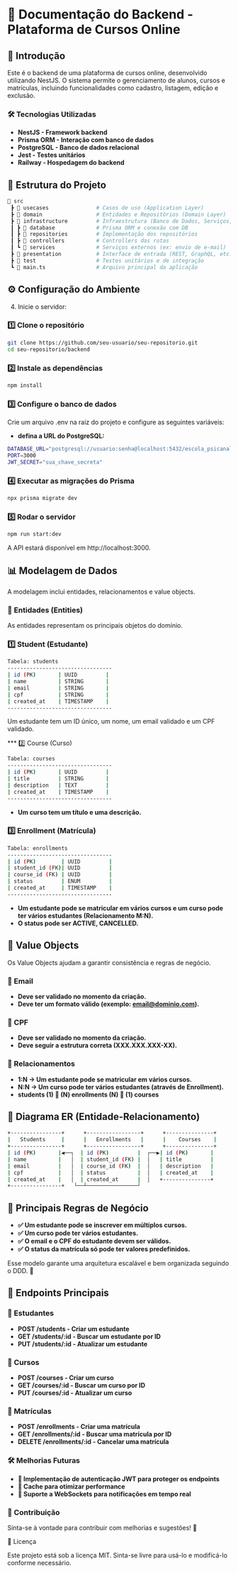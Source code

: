 # 📌 Documentação do Backend - Plataforma de Cursos Online

## 📖 Introdução
Este é o backend de uma plataforma de cursos online, desenvolvido utilizando NestJS. O sistema permite o gerenciamento de alunos, cursos e matrículas, incluindo funcionalidades como cadastro, listagem, edição e exclusão.
### **🛠 Tecnologias Utilizadas**
- **NestJS - Framework backend**
- **Prisma ORM - Interação com banco de dados**
- **PostgreSQL - Banco de dados relacional**
- **Jest - Testes unitários**
- **Railway - Hospedagem do backend**

## 📂 Estrutura do Projeto
```bash
📂 src
 ┣ 📂 usecases               # Casos de uso (Application Layer)
 ┣ 📂 domain                 # Entidades e Repositórios (Domain Layer)
 ┣ 📂 infrastructure         # Infraestrutura (Banco de Dados, Serviços, etc.)
 ┃ ┣ 📂 database             # Prisma ORM e conexão com DB
 ┃ ┣ 📂 repositories         # Implementação dos repositórios
 ┃ ┣ 📂 controllers          # Controllers das rotas
 ┃ ┗ 📂 services             # Serviços externos (ex: envio de e-mail)
 ┣ 📂 presentation           # Interface de entrada (REST, GraphQL, etc.)
 ┣ 📂 test                   # Testes unitários e de integração
 ┗ 📜 main.ts                # Arquivo principal da aplicação

```

## **⚙️ Configuração do Ambiente**

4. Inicie o servidor:

### 1️⃣ Clone o repositório
```bash
git clone https://github.com/seu-usuario/seu-repositorio.git
cd seu-repositorio/backend
```

### 2️⃣ Instale as dependências
```bash 
npm install
```

### 3️⃣ Configure o banco de dados
Crie um arquivo .env na raiz do projeto e configure as seguintes variáveis:
 - **defina a URL do PostgreSQL:**
 ```bash 
 DATABASE_URL="postgresql://usuario:senha@localhost:5432/escola_psicanalise"
 PORT=3000
 JWT_SECRET="sua_chave_secreta"
 ```
### 4️⃣ Executar as migrações do Prisma
```bash
npx prisma migrate dev
```

### 5️⃣ Rodar o servidor
```bash
npm run start:dev
```
A API estará disponível em http://localhost:3000.

## 📊 Modelagem de Dados
A modelagem inclui entidades, relacionamentos e value objects.

### **🔹 Entidades (Entities)**
As entidades representam os principais objetos do domínio.

### 1️⃣ Student (Estudante)

```bash
Tabela: students
---------------------------------
| id (PK)       | UUID         |
| name          | STRING       |
| email         | STRING       |
| cpf           | STRING       |
| created_at    | TIMESTAMP    |
---------------------------------
```
Um estudante tem um ID único, um nome, um email validado e um CPF validado.

*** 2️⃣ Course (Curso)

```bash
Tabela: courses
---------------------------------
| id (PK)       | UUID         |
| title         | STRING       |
| description   | TEXT         |
| created_at    | TIMESTAMP    |
---------------------------------
```
- **Um curso tem um título e uma descrição.**

### 3️⃣ Enrollment (Matrícula)
```bash
Tabela: enrollments
---------------------------------
| id (PK)        | UUID         |
| student_id (FK)| UUID         |
| course_id (FK) | UUID         |
| status         | ENUM         |
| created_at     | TIMESTAMP    |
---------------------------------
```
- **Um estudante pode se matricular em vários cursos e um curso pode ter vários estudantes (Relacionamento M:N).**
- **O status pode ser ACTIVE, CANCELLED.**

## 🔹 Value Objects
Os Value Objects ajudam a garantir consistência e regras de negócio.

### 📌 Email
-  **Deve ser validado no momento da criação.**
-  **Deve ter um formato válido (exemplo: email@dominio.com).**

### 📌 CPF
- **Deve ser validado no momento da criação.**
- **Deve seguir a estrutura correta (XXX.XXX.XXX-XX).**

### 🔹 Relacionamentos
- **1:N → Um estudante pode se matricular em vários cursos.**
- **N:N → Um curso pode ter vários estudantes (através de Enrollment).**
- **students (1) 🔁 (N) enrollments (N) 🔁 (1) courses**

## 🎯 Diagrama ER (Entidade-Relacionamento)

```bash
+----------------+      +-----------------+      +---------------+
|   Students     |      |   Enrollments   |      |    Courses    |
+----------------+      +-----------------+      +---------------+
| id (PK)       |◀──┐  | id (PK)         |  ┌──▶| id (PK)       |
| name          |   │  | student_id (FK) |  │   | title         |
| email         |   │  | course_id (FK)  |  │   | description   |
| cpf           |   │  | status          |  │   | created_at    |
| created_at    |   │  | created_at      |  │   +---------------+
+----------------+   └──┴────────────────┘
```

## 🚀 Principais Regras de Negócio
- **✅ Um estudante pode se inscrever em múltiplos cursos.**
- **✅ Um curso pode ter vários estudantes.**
- **✅ O email e o CPF do estudante devem ser válidos.**
- **✅ O status da matrícula só pode ter valores predefinidos.**

Esse modelo garante uma arquitetura escalável e bem organizada seguindo o DDD. 🚀

## 📌 Endpoints Principais

### 📌 Estudantes

- **POST /students - Criar um estudante**
- **GET /students/:id - Buscar um estudante por ID**
- **PUT /students/:id - Atualizar um estudante**

### 📌 Cursos

- **POST /courses - Criar um curso**
- **GET /courses/:id - Buscar um curso por ID**
- **PUT /courses/:id - Atualizar um curso**

### 📌 Matrículas

- **POST /enrollments - Criar uma matrícula**
- **GET /enrollments/:id - Buscar uma matrícula por ID**
- **DELETE /enrollments/:id - Cancelar uma matrícula**

### 🛠 Melhorias Futuras

- **📌 Implementação de autenticação JWT para proteger os endpoints**
- **📌 Cache para otimizar performance**
- **📌 Suporte a WebSockets para notificações em tempo real**

### 🤝 Contribuição

Sinta-se à vontade para contribuir com melhorias e sugestões! 🚀

📄 Licença

Este projeto está sob a licença MIT. Sinta-se livre para usá-lo e modificá-lo conforme necessário.


